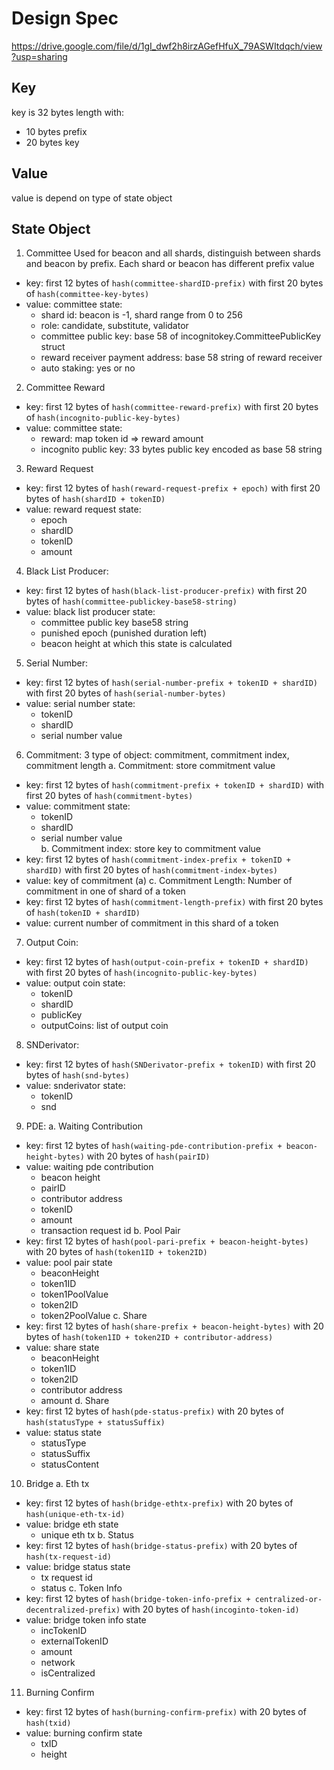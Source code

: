 # Design Spec
https://drive.google.com/file/d/1gI_dwf2h8irzAGefHfuX_79ASWItdqch/view?usp=sharing

## Key
key is 32 bytes length with:
- 10 bytes prefix
- 20 bytes key

## Value
value is depend on type of state object

## State Object
1. Committee 
Used for beacon and all shards, distinguish between shards and beacon by prefix. Each shard or beacon has different prefix value
- key: first 12 bytes of `hash(committee-shardID-prefix)` with first 20 bytes of `hash(committee-key-bytes)`
- value: committee state:
    * shard id: beacon is -1, shard range from 0 to 256
    * role: candidate, substitute, validator
    * committee public key: base 58 of incognitokey.CommitteePublicKey struct
    * reward receiver payment address: base 58 string of reward receiver
    * auto staking: yes or no
    
2. Committee Reward
- key: first 12 bytes of `hash(committee-reward-prefix)` with first 20 bytes of `hash(incognito-public-key-bytes)`
- value: committee state:
    * reward: map token id => reward amount
    * incognito public key: 33 bytes public key encoded as base 58 string
3. Reward Request
- key: first 12 bytes of `hash(reward-request-prefix + epoch)` with first 20 bytes of `hash(shardID + tokenID)`
- value: reward request state:
    * epoch
    * shardID
    * tokenID
    * amount
4. Black List Producer:
- key: first 12 bytes of `hash(black-list-producer-prefix)` with first 20 bytes of `hash(committee-publickey-base58-string)`
- value: black list producer state:
    * committee public key base58 string 
    * punished epoch (punished duration left)
    * beacon height at which this state is calculated
5. Serial Number:
- key: first 12 bytes of `hash(serial-number-prefix + tokenID + shardID)` with first 20 bytes of `hash(serial-number-bytes)`
- value: serial number state:
    * tokenID
    * shardID
    * serial number value
6. Commitment:
3 type of object: commitment, commitment index, commitment length
a. Commitment: store commitment value
- key: first 12 bytes of `hash(commitment-prefix + tokenID + shardID)` with first 20 bytes of `hash(commitment-bytes)`
- value: commitment state:
    * tokenID
    * shardID
    * serial number value   
b. Commitment index: store key to commitment value
- key: first 12 bytes of `hash(commitment-index-prefix + tokenID + shardID)` with first 20 bytes of `hash(commitment-index-bytes)`
- value: key of commitment (a)
c. Commitment Length: Number of commitment in one of shard of a token
- key: first 12 bytes of `hash(commitment-length-prefix)` with first 20 bytes of `hash(tokenID + shardID)`
- value: current number of commitment in this shard of a token
7. Output Coin:
- key: first 12 bytes of `hash(output-coin-prefix + tokenID + shardID)` with first 20 bytes of `hash(incognito-public-key-bytes)`
- value: output coin state:
    * tokenID
    * shardID
    * publicKey
    * outputCoins: list of output coin
8. SNDerivator:
- key: first 12 bytes of `hash(SNDerivator-prefix + tokenID)` with first 20 bytes of `hash(snd-bytes)`
- value: snderivator state:
    * tokenID
    * snd
9. PDE:
a. Waiting Contribution
- key: first 12 bytes of `hash(waiting-pde-contribution-prefix + beacon-height-bytes)` with 20 bytes of `hash(pairID)`
- value: waiting pde contribution
    * beacon height 
    * pairID
    * contributor address
    * tokenID
    * amount
    * transaction request id
b. Pool Pair
- key: first 12 bytes of `hash(pool-pari-prefix + beacon-height-bytes)` with 20 bytes of `hash(token1ID + token2ID)`
- value: pool pair state
    * beaconHeight
    * token1ID
    * token1PoolValue
    * token2ID
    * token2PoolValue
c. Share
- key: first 12 bytes of `hash(share-prefix + beacon-height-bytes)` with 20 bytes of `hash(token1ID + token2ID + contributor-address)`
- value: share state
    * beaconHeight
    * token1ID
    * token2ID
    * contributor address
    * amount
d. Share
- key: first 12 bytes of `hash(pde-status-prefix)` with 20 bytes of `hash(statusType + statusSuffix)`
- value: status state
    * statusType
    * statusSuffix
    * statusContent
10. Bridge
a. Eth tx
- key: first 12 bytes of `hash(bridge-ethtx-prefix)` with 20 bytes of `hash(unique-eth-tx-id)`
- value: bridge eth state
    * unique eth tx
b. Status 
- key: first 12 bytes of `hash(bridge-status-prefix)` with 20 bytes of `hash(tx-request-id)`
- value: bridge status state
    * tx request id
    * status
c. Token Info 
- key: first 12 bytes of `hash(bridge-token-info-prefix + centralized-or-decentralized-prefix)` with 20 bytes of `hash(incoginto-token-id)`
- value: bridge token info state
    * incTokenID
    * externalTokenID
    * amount
    * network
    * isCentralized
11. Burning Confirm
- key: first 12 bytes of `hash(burning-confirm-prefix)` with 20 bytes of `hash(txid)`
- value: burning confirm state
    * txID
    * height
